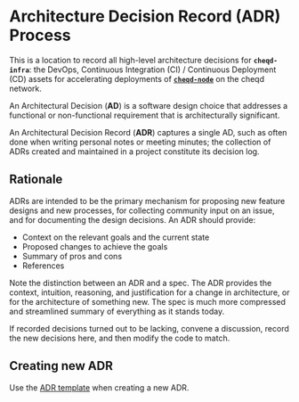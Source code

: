 # Architecture Decision Record \(ADR\) Process

This is a location to record all high-level architecture decisions for **`cheqd-infra`**: the DevOps, Continuous Integration (CI) / Continuous Deployment (CD) assets for accelerating deployments of [**`cheqd-node`**](https://github.com/cheqd/cheqd-node) on the cheqd network.

An Architectural Decision \(**AD**\) is a software design choice that addresses a functional or non-functional requirement that is architecturally significant.

An Architectural Decision Record \(**ADR**\) captures a single AD, such as often done when writing personal notes or meeting minutes; the collection of ADRs created and maintained in a project constitute its decision log.

## Rationale

ADRs are intended to be the primary mechanism for proposing new feature designs and new processes, for collecting community input on an issue, and for documenting the design decisions. An ADR should provide:

* Context on the relevant goals and the current state
* Proposed changes to achieve the goals
* Summary of pros and cons
* References

Note the distinction between an ADR and a spec. The ADR provides the context, intuition, reasoning, and justification for a change in architecture, or for the architecture of something new. The spec is much more compressed and streamlined summary of everything as it stands today.

If recorded decisions turned out to be lacking, convene a discussion, record the new decisions here, and then modify the code to match.

## Creating new ADR

Use the [ADR template](adr-list/adr-template.md) when creating a new ADR.

